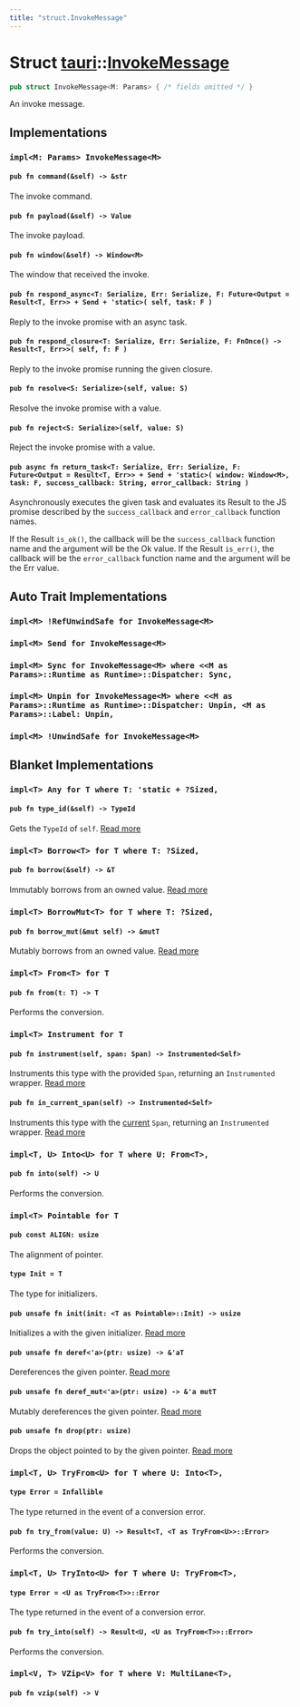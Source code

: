 ```yaml
---
title: "struct.InvokeMessage"
---
```


# Struct [tauri](/docs/api/rust/tauri/index.html)::​[InvokeMessage](/docs/api/rust/tauri/)

```rs
pub struct InvokeMessage<M: Params> { /* fields omitted */ }
```

An invoke message.

## Implementations

### `impl<M: Params> InvokeMessage<M>`

#### `pub fn command(&self) -> &str`

The invoke command.

#### `pub fn payload(&self) -> Value`

The invoke payload.

#### `pub fn window(&self) -> Window<M>`

The window that received the invoke.

#### `pub fn respond_async<T: Serialize, Err: Serialize, F: Future<Output = Result<T, Err>> + Send + 'static>( self, task: F )`

Reply to the invoke promise with an async task.

#### `pub fn respond_closure<T: Serialize, Err: Serialize, F: FnOnce() -> Result<T, Err>>( self, f: F )`

Reply to the invoke promise running the given closure.

#### `pub fn resolve<S: Serialize>(self, value: S)`

Resolve the invoke promise with a value.

#### `pub fn reject<S: Serialize>(self, value: S)`

Reject the invoke promise with a value.

#### `pub async fn return_task<T: Serialize, Err: Serialize, F: Future<Output = Result<T, Err>> + Send + 'static>( window: Window<M>, task: F, success_callback: String, error_callback: String )`

Asynchronously executes the given task and evaluates its Result to the JS promise described by the `success_callback` and `error_callback` function names.

If the Result `is_ok()`, the callback will be the `success_callback` function name and the argument will be the Ok value. If the Result `is_err()`, the callback will be the `error_callback` function name and the argument will be the Err value.

## Auto Trait Implementations

### `impl<M> !RefUnwindSafe for InvokeMessage<M>`

### `impl<M> Send for InvokeMessage<M>`

### `impl<M> Sync for InvokeMessage<M> where <<M as Params>::Runtime as Runtime>::Dispatcher: Sync,`

### `impl<M> Unpin for InvokeMessage<M> where <<M as Params>::Runtime as Runtime>::Dispatcher: Unpin, <M as Params>::Label: Unpin,`

### `impl<M> !UnwindSafe for InvokeMessage<M>`

## Blanket Implementations

### `impl<T> Any for T where T: 'static + ?Sized,`

#### `pub fn type_id(&self) -> TypeId`

Gets the `TypeId` of `self`. [Read more](https://doc.rust-lang.org/nightly/core/any/trait.Any.html#tymethod.type_id)

### `impl<T> Borrow<T> for T where T: ?Sized,`

#### `pub fn borrow(&self) -> &T`

Immutably borrows from an owned value. [Read more](https://doc.rust-lang.org/nightly/core/borrow/trait.Borrow.html#tymethod.borrow)

### `impl<T> BorrowMut<T> for T where T: ?Sized,`

#### `pub fn borrow_mut(&mut self) -> &mutT`

Mutably borrows from an owned value. [Read more](https://doc.rust-lang.org/nightly/core/borrow/trait.BorrowMut.html#tymethod.borrow_mut)

### `impl<T> From<T> for T`

#### `pub fn from(t: T) -> T`

Performs the conversion.

### `impl<T> Instrument for T`

#### `pub fn instrument(self, span: Span) -> Instrumented<Self>`

Instruments this type with the provided `Span`, returning an `Instrumented` wrapper. [Read more](https://docs.rs/tracing/0.1.25/tracing/instrument/trait.Instrument.html#method.instrument)

#### `pub fn in_current_span(self) -> Instrumented<Self>`

Instruments this type with the [current](/docs/api/rust/tauri/../struct.Span.html#method.current) `Span`, returning an `Instrumented` wrapper. [Read more](https://docs.rs/tracing/0.1.25/tracing/instrument/trait.Instrument.html#method.in_current_span)

### `impl<T, U> Into<U> for T where U: From<T>,`

#### `pub fn into(self) -> U`

Performs the conversion.

### `impl<T> Pointable for T`

#### `pub const ALIGN: usize`

The alignment of pointer.

#### `type Init = T`

The type for initializers.

#### `pub unsafe fn init(init: <T as Pointable>::Init) -> usize`

Initializes a with the given initializer. [Read more](/docs/api/rust/tauri/about:blank#tymethod.init)

#### `pub unsafe fn deref<'a>(ptr: usize) -> &'aT`

Dereferences the given pointer. [Read more](/docs/api/rust/tauri/about:blank#tymethod.deref)

#### `pub unsafe fn deref_mut<'a>(ptr: usize) -> &'a mutT`

Mutably dereferences the given pointer. [Read more](/docs/api/rust/tauri/about:blank#tymethod.deref_mut)

#### `pub unsafe fn drop(ptr: usize)`

Drops the object pointed to by the given pointer. [Read more](/docs/api/rust/tauri/about:blank#tymethod.drop)

### `impl<T, U> TryFrom<U> for T where U: Into<T>,`

#### `type Error = Infallible`

The type returned in the event of a conversion error.

#### `pub fn try_from(value: U) -> Result<T, <T as TryFrom<U>>::Error>`

Performs the conversion.

### `impl<T, U> TryInto<U> for T where U: TryFrom<T>,`

#### `type Error = <U as TryFrom<T>>::Error`

The type returned in the event of a conversion error.

#### `pub fn try_into(self) -> Result<U, <U as TryFrom<T>>::Error>`

Performs the conversion.

### `impl<V, T> VZip<V> for T where V: MultiLane<T>,`

#### `pub fn vzip(self) -> V`
